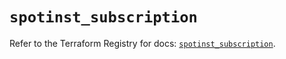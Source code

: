 # `spotinst_subscription`

Refer to the Terraform Registry for docs: [`spotinst_subscription`](https://registry.terraform.io/providers/spotinst/spotinst/1.210.0/docs/resources/subscription).
